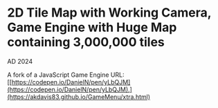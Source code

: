 # 2D Tile Map with Working Camera, Game Engine with Huge Map containing 3,000,000 tiles

AD 2024

A fork of a JavaScript Game Engine URL: [[https://codepen.io/DanielN/pen/yLbQJM](https://codepen.io/DanielN/pen/yLbQJM).](https://akdavis83.github.io/GameMenu/xtra.html)

